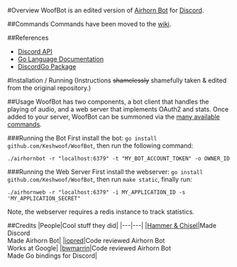 #Overview
WoofBot is an edited version of [Airhorn Bot](https://airhorn.solutions/) for [Discord](https://www.discordapp.com/).

##Commands
Commands have been moved to the [wiki](https://github.com/Keshwoof/WoofBot/wiki/Commands).

##References
- [Discord API](https://discordapp.com/developers/docs/intro)
- [Go Language Documentation](https://golang.org/doc/)
- [DiscordGo Package](https://github.com/bwmarrin/discordgo)

#Installation / Running
(Instructions ~~shamelessly~~ shamefully taken & edited from the original repository.)

##Usage
WoofBot has two components, a bot client that handles the playing of audio, and a web server that implements OAuth2 and stats. Once added to your server, WoofBot can be summoned via the [many available commands](https://github.com/Keshwoof/WoofBot/wiki/Commands).

###Running the Bot
First install the bot: `go install github.com/Keshwoof/WoofBot`, then run the following command:

```
./airhornbot -r "localhost:6379" -t "MY_BOT_ACCOUNT_TOKEN" -o OWNER_ID
```

###Running the Web Server
First install the webserver: `go install github.com/Keshwoof/WoofBot`, then run `make static`, finally run:

```
./airhornweb -r "localhost:6379" -i MY_APPLICATION_ID -s 'MY_APPLICATION_SECRET"
```

Note, the webserver requires a redis instance to track statistics.

##Credits
|People|Cool stuff they did|
|---|---|
|[Hammer & Chisel](https://github.com/HammerAndChisel/)|Made Discord<br>Made Airhorn Bot|
|[iopred](https://github.com/iopred/)|Code reviewed Airhorn Bot<br>Works at Google|
|[bwmarrin](https://github.com/bwmarrin/)|Code reviewed Airhorn Bot<br>Made Go bindings for Discord|
